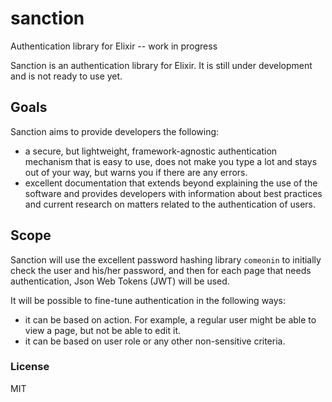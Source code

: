# sanction

Authentication library for Elixir -- work in progress

Sanction is an authentication library for Elixir.
It is still under development and is not ready to use yet.

## Goals

Sanction aims to provide developers the following:

* a secure, but lightweight, framework-agnostic authentication mechanism
that is easy to use, does not make you type a lot and stays out of your
way, but warns you if there are any errors.
* excellent documentation that extends beyond explaining the use of
the software and provides developers with information about best practices
and current research on matters related to the authentication of users.

## Scope

Sanction will use the excellent password hashing library `comeonin` to
initially check the user and his/her password, and then for each page that needs
authentication, Json Web Tokens (JWT) will be used.

It will be possible to fine-tune authentication in the following ways:

* it can be based on action. For example, a regular user might be able to view
a page, but not be able to edit it.
* it can be based on user role or any other non-sensitive criteria.

### License

MIT
